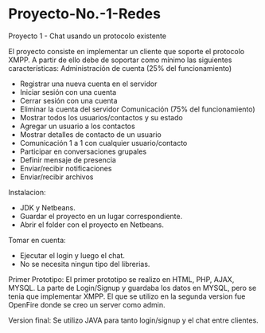 # Proyecto-No.-1-Redes
Proyecto 1 - Chat usando un protocolo existente

El proyecto consiste en implementar un cliente que soporte el protocolo XMPP. A partir de ello
debe de soportar como mínimo las siguientes características:
Administración de cuenta (25% del funcionamiento)
- Registrar una nueva cuenta en el servidor
- Iniciar sesión con una cuenta
- Cerrar sesión con una cuenta
- Eliminar la cuenta del servidor
Comunicación (75% del funcionamiento)
- Mostrar todos los usuarios/contactos y su estado
- Agregar un usuario a los contactos
- Mostrar detalles de contacto de un usuario
- Comunicación 1 a 1 con cualquier usuario/contacto
- Participar en conversaciones grupales
- Definir mensaje de presencia
- Enviar/recibir notificaciones
- Enviar/recibir archivos

Instalacion:
- JDK y Netbeans.
- Guardar el proyecto en un lugar correspondiente.
- Abrir el folder con el proyecto en Netbeans.

Tomar en cuenta:
- Ejecutar el login y luego el chat.
- No se necesita ningun tipo del librerias.

Primer Prototipo: El primer prototipo se realizo en HTML, PHP, AJAX, MYSQL. La parte de Login/Signup y guardaba los datos en MYSQL, pero se tenia que implementar XMPP. El que se utilizo en la segunda version fue OpenFire donde se creo un server como admin. 

Version final: Se utilizo JAVA para tanto login/signup y el chat entre clientes.
